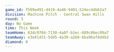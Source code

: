 ```yaml
---
game_id: f599a491-d419-4a46-9401-524ec4db62a7
division: Machine Pitch - Central Swan Hills
round: 5
day: No Game
time: This Week
teamHome: 63dc9704-7130-4a0f-b1ec-609c06ec09a7
teamAway: e3e41431-5dd5-4a39-a269-6ba96af8d4b2
diamond: 0
---
```

